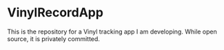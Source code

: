 # VinylRecordApp
This is the repository for a Vinyl tracking app I am developing. While open source, it is privately committed. 
